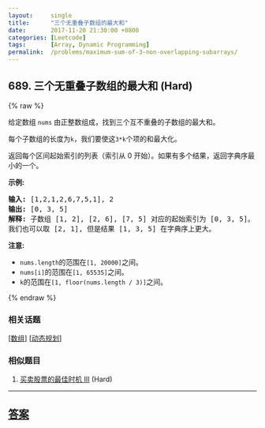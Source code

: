 ```yaml
---
layout:     single
title:      "三个无重叠子数组的最大和"
date:       2017-11-20 21:30:00 +0800
categories: [Leetcode]
tags:       [Array, Dynamic Programming]
permalink:  /problems/maximum-sum-of-3-non-overlapping-subarrays/
---
```


## 689. 三个无重叠子数组的最大和 (Hard)

{% raw %}

<p>给定数组&nbsp;<code>nums</code>&nbsp;由正整数组成，找到三个互不重叠的子数组的最大和。</p>

<p>每个子数组的长度为<code>k</code>，我们要使这<code>3*k</code>个项的和最大化。</p>

<p>返回每个区间起始索引的列表（索引从 0 开始）。如果有多个结果，返回字典序最小的一个。</p>

<p><strong>示例:</strong></p>

<pre>
<strong>输入:</strong> [1,2,1,2,6,7,5,1], 2
<strong>输出:</strong> [0, 3, 5]
<strong>解释:</strong> 子数组 [1, 2], [2, 6], [7, 5] 对应的起始索引为 [0, 3, 5]。
我们也可以取 [2, 1], 但是结果 [1, 3, 5] 在字典序上更大。
</pre>

<p><strong>注意:</strong></p>

<ul>
	<li><code>nums.length</code>的范围在<code>[1, 20000]</code>之间。</li>
	<li><code>nums[i]</code>的范围在<code>[1, 65535]</code>之间。</li>
	<li><code>k</code>的范围在<code>[1, floor(nums.length / 3)]</code>之间。</li>
</ul>

{% endraw %}

### 相关话题
  [[数组](https://github.com/openset/leetcode/tree/master/tag/array/README.md)]
  [[动态规划](https://github.com/openset/leetcode/tree/master/tag/dynamic-programming/README.md)]

### 相似题目
  1. [买卖股票的最佳时机 III](/problems/best-time-to-buy-and-sell-stock-iii) (Hard)

---

## [答案](https://github.com/openset/leetcode/tree/master/problems/maximum-sum-of-3-non-overlapping-subarrays)

